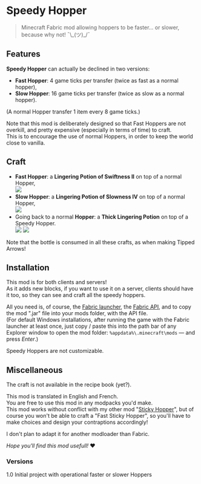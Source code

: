 # Speedy Hopper

> Minecraft Fabric mod allowing hoppers to be faster... or slower, because why not! ¯\\\_(ツ)\_/¯


## Features

**Speedy Hopper** can actually be declined in two versions:

- **Fast Hopper**: 4 game ticks per transfer (twice as fast as a normal hopper),
- **Slow Hopper**: 16 game ticks per transfer (twice as slow as a normal hopper).

(A normal Hopper transfer 1 item every 8 game ticks.)

Note that this mod is deliberately designed so that Fast Hoppers are not overkill, and pretty expensive (especially in terms of time) to craft.  
This is to encourage the use of normal Hoppers, in order to keep the world close to vanilla.


## Craft

- **Fast Hopper**: a **Lingering Potion of Swiftness II** on top of a normal Hopper,  
  ![](https://media.forgecdn.net/attachments/373/571/fast_hopper_craft.png)
- **Slow Hopper**: a **Lingering Potion of Slowness IV** on top of a normal Hopper,  
  ![](https://media.forgecdn.net/attachments/373/572/slow_hopper_craft.png)
- Going back to a normal **Hopper**: a **Thick Lingering Potion** on top of a Speedy Hopper.  
![](https://media.forgecdn.net/attachments/373/573/hopper_craft_from_fast.png) ![](https://media.forgecdn.net/attachments/373/574/hopper_craft_from_slow.png)

Note that the bottle is consumed in all these crafts, as when making Tipped Arrows!


## Installation

This mod is for both clients and servers!  
As it adds new blocks, if you want to use it on a server, clients should have it too, so they can see and craft all the speedy hoppers.

All you need is, of course, the [Fabric launcher](https://fabricmc.net/use/), the [Fabric API](https://www.curseforge.com/minecraft/mc-mods/fabric-api), and to copy the mod ".jar" file into your mods folder, with the API file.  
(For default Windows installations, after running the game with the Fabric launcher at least once, just copy / paste this into the path bar of any Explorer window to open the mod folder: `%appdata%\.minecraft\mods` — and press *Enter*.)

Speedy Hoppers are not customizable.


## Miscellaneous

The craft is not available in the recipe book (yet?).

This mod is translated in English and French.  
You are free to use this mod in any modpacks you'd make.  
This mod works without conflict with my other mod "[Sticky Hopper](https://www.curseforge.com/minecraft/mc-mods/sticky-hopper)", but of course you won't be able to craft a "Fast Sticky Hopper", so you'll have to make choices and design your contraptions accordingly!

I don't plan to adapt it for another modloader than Fabric.

*Hope you'll find this mod usefull!* ♥


### Versions

1.0 Initial project with operational faster or slower Hoppers
